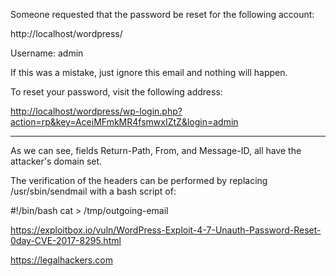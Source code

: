 Someone requested that the password be reset for the following account:
 
http://localhost/wordpress/
 
Username: admin
 
If this was a mistake, just ignore this email and nothing will happen.
 
To reset your password, visit the following address:
 
<http://localhost/wordpress/wp-login.php?action=rp&key=AceiMFmkMR4fsmwxIZtZ&login=admin>
 
-------------------------------
 
 
As we can see, fields Return-Path, From, and Message-ID, all have the attacker's
domain set.
 
 
The verification of the headers can be performed by replacing /usr/sbin/sendmail with a 
bash script of:
 
#!/bin/bash
cat > /tmp/outgoing-email


https://exploitbox.io/vuln/WordPress-Exploit-4-7-Unauth-Password-Reset-0day-CVE-2017-8295.html

https://legalhackers.com
